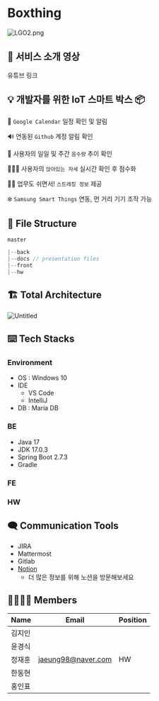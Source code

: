 # Boxthing

![LGO2.png](https://www.notion.so/image/https%3A%2F%2Fs3-us-west-2.amazonaws.com%2Fsecure.notion-static.com%2F74877254-3d32-4c85-bbce-cb78aafb315b%2FLGO2.png?table=block&id=f6b2810a-6aa8-4acb-adb3-156df6d8b176&spaceId=1cb587b7-9197-4d3d-ae40-7c93fcf2070a&width=2000&userId=1aa8f4c2-cc76-4782-a183-7be85c182abc&cache=v2)

## ****🎥**** 서비스 소개 영상

유튜브 링크

## 💡 개발자를 위한 IoT 스마트 박스 📦

📅 `Google Calendar` 일정 확인 및 알림

🔊 연동된 `Github` 계정 알림 확인

🥛 사용자의 일일 및 주간 `음수량` 추이 확인

🙋🏼‍♂️ 사용자의 `앉아있는 자세` 실시간 확인 후 점수화 

🧘🏼 업무도 쉬면서! `스트레칭 정보` 제공

❄️ `Samsung Smart Things` 연동, 먼 거리 기기 조작 가능

## 📁 File Structure

`master`

```jsx
|--back
|--docs // presentation files
|--front
|--hw
```

## 🏗️ Total Architecture

![Untitled](https://www.notion.so/image/https%3A%2F%2Fs3-us-west-2.amazonaws.com%2Fsecure.notion-static.com%2F32b44f8d-d88a-4133-ab35-1ecc7d3370e7%2FUntitled.png?table=block&id=2c07facc-752d-4680-9be3-a3d1c842fbf2&spaceId=1cb587b7-9197-4d3d-ae40-7c93fcf2070a&width=2000&userId=1aa8f4c2-cc76-4782-a183-7be85c182abc&cache=v2)

## ⌨️ Tech Stacks

### Environment

- OS : Windows 10
- IDE
    - VS Code
    - IntelliJ
- DB : Maria DB

### BE

- Java 17
- JDK 17.0.3
- Spring Boot 2.7.3
- Gradle

### FE

### HW

## 🗨️ Communication Tools

- JIRA
- Mattermost
- Gitlab
- [Notion](https://www.notion.so/00d5db4b515043539bf3ef8fb3dc2e16)
    - 더 많은 정보를 위해 노션을 방문해보세요

## 👩‍👩‍👧‍👧 Members

| Name | Email | Position |
| --- | --- | --- |
| 김지인 |  |  |
| 윤경식 |  |  |
| 정재훈 | jaeung98@naver.com  | HW |
| 한동현 |  |  |
| 홍인표 |  |  |